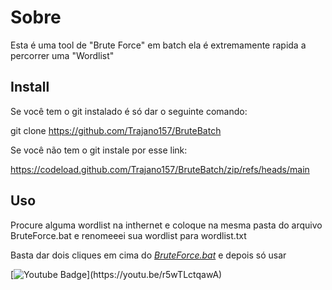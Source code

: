 # Sobre

Esta é uma tool de "Brute Force" em batch ela é extremamente rapida a percorrer uma "Wordlist"

## Install
Se você tem o git instalado é só dar o seguinte comando:

git clone https://github.com/Trajano157/BruteBatch

Se você não tem o git instale por esse link:

https://codeload.github.com/Trajano157/BruteBatch/zip/refs/heads/main

## Uso

Procure alguma wordlist na inthernet e coloque na mesma pasta do arquivo BruteForce.bat e renomeeei sua wordlist para wordlist.txt

Basta dar dois cliques em cima do *[BruteForce.bat](https://github.com/Trajano157/BruteBatch/blob/main/BruteForce.bat "BruteForce.bat")*
e depois só usar 



[![Youtube Badge](https://img.shields.io/badge/-Youtube-FF0000?style=flat-square&labelColor=FF0000&logo=youtube&logoColor=white&link(https://youtu.be/r5wTLctqawA))](https://youtu.be/r5wTLctqawA)
